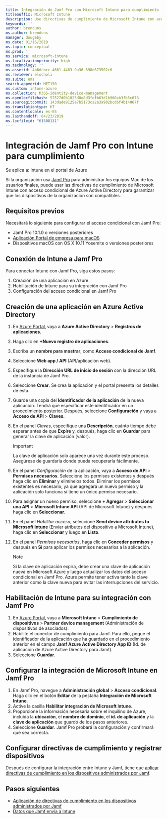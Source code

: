 ```yaml
---
title: Integración de Jamf Pro con Microsoft Intune para cumplimiento
titleSuffix: Microsoft Intune
description: Use directivas de cumplimiento de Microsoft Intune con acceso condicional de Azure Active Directory para ayudar a proteger los dispositivos administrados por Jamf.
keywords: ''
author: brenduns
ms.author: brenduns
manager: dougeby
ms.date: 01/16/2019
ms.topic: conceptual
ms.prod: ''
ms.service: microsoft-intune
ms.localizationpriority: high
ms.technology: ''
ms.assetid: 4b6dcbcc-4661-4463-9a36-698d673502c6
ms.reviewer: elocholi
ms.suite: ems
search.appverid: MET150
ms.custom: intune-azure
ms.collection: M365-identity-device-management
ms.openlocfilehash: 57527d0b1825d0e8d3fefb63d1b960ab3fb5c676
ms.sourcegitcommit: 143dade9125e7b5173ca2a3a902bcd6f4b14067f
ms.translationtype: HT
ms.contentlocale: es-ES
ms.lasthandoff: 04/23/2019
ms.locfileid: "61508131"
---
```

# <a name="integrate-jamf-pro-with-intune-for-compliance"></a>Integración de Jamf Pro con Intune para cumplimiento

Se aplica a: Intune en el portal de Azure

Si la organización usa [Jamf Pro](https://www.jamf.com) para administrar los equipos Mac de los usuarios finales, puede usar las directivas de cumplimiento de Microsoft Intune con acceso condicional de Azure Active Directory para garantizar que los dispositivos de la organización son compatibles.

## <a name="prerequisites"></a>Requisitos previos

Necesitará lo siguiente para configurar el acceso condicional con Jamf Pro:

- Jamf Pro 10.1.0 o versiones posteriores
- [Aplicación Portal de empresa para macOS](https://aka.ms/macoscompanyportal)
- Dispositivos macOS con OS X 10.11 Yosemite o versiones posteriores

## <a name="connecting-intune-to-jamf-pro"></a>Conexión de Intune a Jamf Pro

Para conectar Intune con Jamf Pro, siga estos pasos:

1. Creación de una aplicación en Azure.
2. Habilitación de Intune para su integración con Jamf Pro
3. Configuración del acceso condicional en Jamf Pro

## <a name="create-an-application-in-azure-active-directory"></a>Creación de una aplicación en Azure Active Directory

1. En [Azure Portal](https://portal.azure.com), vaya a **Azure Active Directory** > **Registros de aplicaciones**.
2. Haga clic en **+Nuevo registro de aplicaciones**.
3. Escriba un **nombre para mostrar**, como **Acceso condicional de Jamf**.
4. Seleccione **Web app / API** (API/aplicación web).
5. Especifique la **Dirección URL de inicio de sesión** con la dirección URL de la instancia de Jamf Pro.
6. Seleccione **Crear**. Se crea la aplicación y el portal presenta los detalles de esta.
7. Guarde una copia del **Identificador de la aplicación** de la nueva aplicación. Tendrá que especificar este identificador en un procedimiento posterior. Después, seleccione **Configuración** y vaya a **Acceso de API** > **Claves**.
8. En el panel *Claves*, especifique una **Descripción**, cuánto tiempo debe esperar antes de que **Expire** y, después, haga clic en **Guardar** para generar la clave de aplicación (valor).

   > [!IMPORTANT]
   > La clave de aplicación solo aparece una vez durante este proceso. Asegúrese de guardarla donde pueda recuperarla fácilmente.

8. En el panel *Configuración* de la aplicación, vaya a **Acceso de API** > **Permisos necesarios**. Seleccione los permisos existentes y después haga clic en **Eliminar** y elimínelos todos. Eliminar los permisos existentes es necesario, ya que agregará un nuevo permiso y la aplicación solo funciona si tiene un único permiso necesario.  
9. Para asignar un nuevo permiso, seleccione **+ Agregar** > **Seleccionar una API** > **Microsoft Intune API** (API de Microsoft Intune) y después haga clic en **Seleccionar**.
10. En el panel *Habilitar acceso*, seleccione **Send device attributes to Microsoft Intune** (Enviar atributos del dispositivo a Microsoft Intune), haga clic en **Seleccionar** y luego en **Listo**.
11. En el panel *Permisos necesarios*, haga clic en **Conceder permisos** y después en **Sí** para aplicar los permisos necesarios a la aplicación.

    > [!NOTE]
    > Si la clave de aplicación expira, debe crear una clave de aplicación nueva en Microsoft Azure y luego actualizar los datos del acceso condicional en Jamf Pro. Azure permite tener activa tanto la clave anterior como la clave nueva para evitar las interrupciones del servicio.

## <a name="enable-intune-to-integrate-with-jamf-pro"></a>Habilitación de Intune para su integración con Jamf Pro

1. En [Azure Portal](https://portal.azure.com), vaya a **Microsoft Intune** > **Cumplimiento de dispositivos** > **Partner device management** (Administración de dispositivos de asociados).
2. Habilite el conector de cumplimiento para Jamf. Para ello, pegue el identificador de la aplicación que ha guardado en el procedimiento anterior en el campo **Jamf Azure Active Directory App ID** (Id. de aplicación de Azure Active Directory para Jamf).
3. Seleccione **Guardar**.

## <a name="configure-microsoft-intune-integration-in-jamf-pro"></a>Configurar la integración de Microsoft Intune en Jamf Pro

1. En Jamf Pro, navegue a **Administración global** > **Acceso condicional**. Haga clic en el botón **Editar** de la pestaña **Integración de Microsoft Intune**.
2. Active la casilla **Habilitar integración de Microsoft Intune**.
3. Proporcione la información necesaria sobre el inquilino de Azure, incluida la **ubicación**, el **nombre de dominio**, el **id. de aplicación** y la **clave de aplicación** que guardó de los pasos anteriores.
4. Seleccione **Guardar**. Jamf Pro probará la configuración y confirmará que sea correcta.

## <a name="set-up-compliance-policies-and-register-devices"></a>Configurar directivas de cumplimiento y registrar dispositivos

Después de configurar la integración entre Intune y Jamf, tiene que [aplicar directivas de cumplimiento en los dispositivos administrados por Jamf](conditional-access-assign-jamf.md).



## <a name="next-steps"></a>Pasos siguientes

- [Aplicación de directivas de cumplimiento en los dispositivos administrados por Jamf](conditional-access-assign-jamf.md)
- [Datos que Jamf envía a Intune](data-jamf-sends-to-intune.md)
